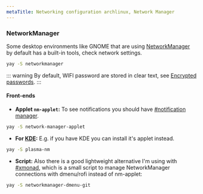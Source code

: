 ```yaml
---
metaTitle: Networking configuration archlinux, Network Manager
---
```


### NetworkManager

Some desktop environments like GNOME that are using [NetworkManager](https://wiki.archlinux.org/index.php/NetworkManager) by default has a built-in tools, check network settings.
```sh
yay -S networkmanager
```
::: warning
By default, WIFI password are stored in clear text, see [Encrypted passwords](https://wiki.archlinux.org/index.php/NetworkManager#Encrypted_Wi-Fi_passwords).
:::
#### Front-ends
- **Applet `nm-applet`:** To see notifications you should have [#notification manager](#notification-manager).
```sh
yay -S network-manager-applet
```
- **For [KDE](networking.md#kde):** E.g. if you have KDE you can install it's applet instead.

```sh
yay -S plasma-nm
```
- **Script:** Also there is a good lightweight alternative I'm using with [#xmonad](xmonad-configuration.md#xmonad), which is a small script to manage NetworkManager connections with dmenu/rofi instead of nm-applet:
```sh
yay -S networkmanager-dmenu-git
```
